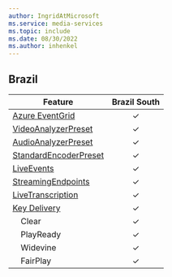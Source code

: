 ```yaml
---
author: IngridAtMicrosoft
ms.service: media-services
ms.topic: include
ms.date: 08/30/2022
ms.author: inhenkel
---
```


<!--Feature availability in region-->
## Brazil

| Feature | Brazil South |
| ------- | :----------: |
| [Azure EventGrid](../monitoring/reacting-to-media-services-events.md) |&#10003;|
| [VideoAnalyzerPreset](../analyze-video-audio-files-concept.md)        |&#10003;|
| [AudioAnalyzerPreset](../analyze-video-audio-files-concept.md)        |&#10003;|
| [StandardEncoderPreset](../encode-concept.md)                         |&#10003;|
| [LiveEvents](../stream-live-streaming-concept.md)                     |&#10003;|
| [StreamingEndpoints](../stream-streaming-endpoint-concept.md)         |&#10003;|
| [LiveTranscription](../live-event-live-transcription-how-to.md)       |&#10003;|
| [Key Delivery](../drm-content-protection-concept.md)                  |&#10003;|
| &emsp;Clear                                                           |&#10003;|
| &emsp;PlayReady                                                       |&#10003;|
| &emsp;Widevine                                                        |&#10003;|
| &emsp;FairPlay                                                        |&#10003;|
